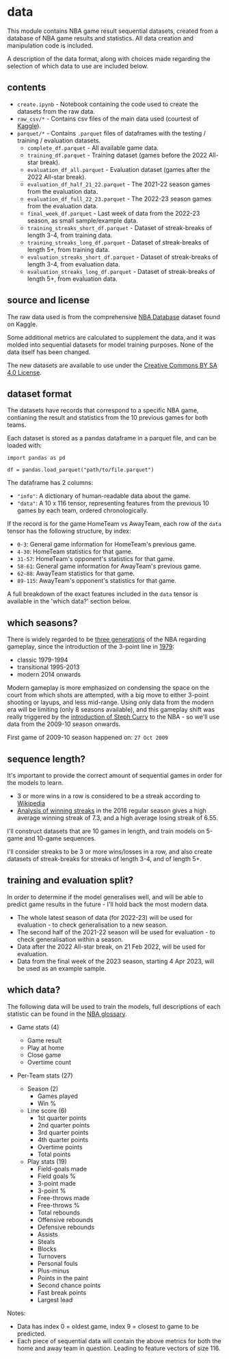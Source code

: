 # data

This module contains NBA game result sequential datasets, created from a database of NBA game 
results and statistics. All data creation and manipulation code is included.

A description of the data format, along with choices made regarding the selection of which data 
to use are included below.

## contents

- `create.ipynb` - Notebook containing the code used to create the datasets from the raw data.
- `raw_csv/*` - Contains csv files of the main data used (courtest of [Kaggle](https://www.kaggle.com/datasets/wyattowalsh/basketball/data)).
- `parquet/*` - Contains `.parquet` files of dataframes with the testing / training / evaluation datasets.
  - `complete_df.parquet` - All available game data.
  - `training_df.parquet` - Training dataset (games before the 2022 All-star break).
  - `evaluation_df_all.parquet` - Evaluation dataset (games after the 2022 All-star break).
  - `evaluation_df_half_21_22.parquet` - The 2021-22 season games from the evaluation data.
  - `evaluation_df_full_22_23.parquet` - The 2022-23 season games from the evaluation data.
  - `final_week_df.parquet` - Last week of data from the 2022-23 season, as small sample/example data.
  - `training_streaks_short_df.parquet` - Dataset of streak-breaks of length 3-4, from training data.
  - `training_streaks_long_df.parquet` - Dataset of streak-breaks of length 5+, from training data.
  - `evaluation_streaks_short_df.parquet` - Dataset of streak-breaks of length 3-4, from evaluation data.
  - `evaluation_streaks_long_df.parquet` - Dataset of streak-breaks of length 5+, from evaluation data.


## source and license

The raw data used is from the comprehensive 
[NBA Database](https://www.kaggle.com/datasets/wyattowalsh/basketball/data) dataset found on Kaggle.

Some additional metrics are calculated to supplement the data, and it was molded into sequential 
datasets for model training purposes. None of the data itself has been changed.

The new datasets are available to use under the 
[Creative Commons BY SA 4.0 License](https://creativecommons.org/licenses/by-sa/4.0/).

## dataset format

The datasets have records that correspond to a specific NBA game, contianing the result and 
statistics from the 10 previous games for both teams.

Each dataset is stored as a pandas dataframe in a parquet file, and can be loaded with:

```
import pandas as pd

df = pandas.load_parquet("path/to/file.parquet")
```

The dataframe has 2 columns:

- `"info"`: A dictionary of human-readable data about the game.
- `"data"`: A 10 x 116 tensor, representing features from the previous 10 games by each team, ordered chronologically.

If the record is for the game HomeTeam vs AwayTeam, each row of the `data` tensor has the following structure, by index:
- `0-3`: General game information for HomeTeam's previous game.
- `4-30`: HomeTeam statistics for that game.
- `31-57`: HomeTeam's opponent's statistics for that game.
- `58-61`: General game information for AwayTeam's previous game.
- `62-88`: AwayTeam statistics for that game.
- `89-115`: AwayTeam's opponent's statistics for that game.

A full breakdown of the exact features included in the `data` tensor is available in the 'which data?' section below.


## which seasons?

There is widely regarded to be [three generations](https://content.iospress.com/articles/journal-of-sports-analytics/jsa200525) of the NBA regarding gameplay, since the introduction of the 3-point line in [1979](https://www.nba.com/news/this-day-in-history-oct-12-the-first-3-point-field-goal):
- classic 1979-1994
- transitional 1995-2013
- modern 2014 onwards

Modern gameplay is more emphasized on condensing the space on the court from which shots are attempted, with a big move to either 3-point shooting or layups, and less mid-range.
Using only data from the modern era will be limiting (only 8 seasons available), and this gameplay shift was really triggered by the [introduction of Steph Curry](https://core.ac.uk/download/pdf/145239674.pdf) to the NBA - so we'll use data from the 2009-10 season onwards.

First game of 2009-10 season happened on: `27 Oct 2009`


## sequence length?

It's important to provide the correct amount of sequential games in order for the models to learn.

- 3 or more wins in a row is considered to be a streak according to [Wikipedia](https://en.wikipedia.org/wiki/Winning_streak)
- [Analysis of winning streaks](https://www.scirp.org/journal/paperinformation?paperid=74910) in the 2016 regular season gives a high average winning streak of 7.3, and a high average losing streak of 6.55.

I'll construct datasets that are 10 games in length, and train models on 5-game and 10-game sequences.

I'll consider streaks to be 3 or more wins/losses in a row, and also create datasets of streak-breaks for streaks
of length 3-4, and of length 5+.


## training and evaluation split?

In order to determine if the model generalises well, and will be able to predict game results in the future - I'll hold back the most modern data.

- The whole latest season of data (for 2022-23) will be used for evaluation - to check generalisation to a new season.
- The second half of the 2021-22 season will be used for evaluation - to check generalisation within a season.
- Data after the 2022 All-star break, on 21 Feb 2022, will be used for evaluation.
- Data from the final week of the 2023 season, starting 4 Apr 2023, will be used as an example sample.


## which data?

The following data will be used to train the models, full descriptions of each statistic can be found in the [NBA glossary](https://www.nba.com/stats/help/glossary).

- Game stats (4)
  - Game result
  - Play at home
  - Close game
  - Overtime count

- Per-Team stats (27)
  - Season (2)
    - Games played
    - Win %
  - Line score (6)
    - 1st quarter points
    - 2nd quarter points
    - 3rd quarter points
    - 4th quarter points
    - Overtime points
    - Total points
  - Play stats (19)
    - Field-goals made
    - Field goals %
    - 3-point made
    - 3-point %
    - Free-throws made
    - Free-throws %
    - Total rebounds
    - Offensive rebounds
    - Defensive rebounds
    - Assists
    - Steals
    - Blocks
    - Turnovers
    - Personal fouls
    - Plus-minus
    - Points in the paint
    - Second chance points
    - Fast break points
    - Largest lead

Notes:
 - Data has index 0 = oldest game, index 9 = closest to game to be predicted.
 - Each piece of sequential data will contain the above metrics for both the home and away team in question. Leading to feature vectors of size 116.
